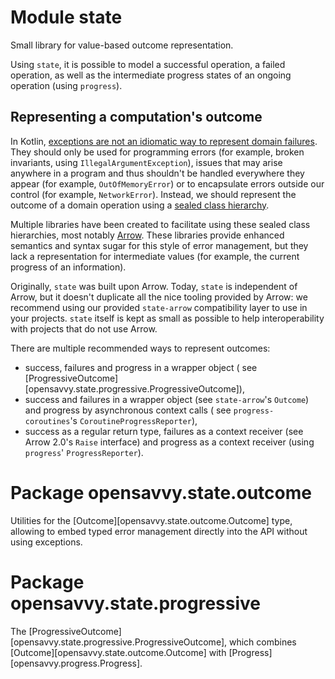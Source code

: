 # Module state

Small library for value-based outcome representation.

Using `state`, it is possible to model a successful operation, a failed operation, as well as the intermediate progress
states of an ongoing operation (using `progress`).

## Representing a computation's outcome

In
Kotlin, [exceptions are not an idiomatic way to represent domain failures](https://elizarov.medium.com/kotlin-and-exceptions-8062f589d07).
They should only be used for programming errors (for example, broken invariants, using `IllegalArgumentException`),
issues that may arise anywhere in a program and thus shouldn't be handled everywhere they appear (for
example, `OutOfMemoryError`) or to encapsulate errors outside our control (for example, `NetworkError`). Instead, we
should represent the outcome of a domain operation using
a [sealed class hierarchy](https://kotlinlang.org/docs/sealed-classes.html).

Multiple libraries have been created to facilitate using these sealed class hierarchies, most
notably [Arrow](https://arrow-kt.io/docs/patterns/error_handling/). These libraries provide enhanced semantics and
syntax sugar for this style of error management, but they lack a representation for intermediate values (for example,
the current progress of an information).

Originally, `state` was built upon Arrow. Today, `state` is independent of Arrow, but it doesn't duplicate all the nice
tooling provided by Arrow: we recommend using our provided `state-arrow` compatibility layer to use in your
projects. `state` itself is kept as small as possible to help interoperability with projects that do not use Arrow.

There are multiple recommended ways to represent outcomes:

- success, failures and progress in a wrapper object (
  see [ProgressiveOutcome][opensavvy.state.progressive.ProgressiveOutcome]),
- success and failures in a wrapper object (see `state-arrow`'s `Outcome`) and progress by asynchronous context calls (
  see `progress-coroutines`'s `CoroutineProgressReporter`),
- success as a regular return type, failures as a context receiver (see Arrow 2.0's `Raise` interface) and progress as a
  context receiver (using `progress`' `ProgressReporter`).

# Package opensavvy.state.outcome

Utilities for the [Outcome][opensavvy.state.outcome.Outcome] type, allowing to embed typed error management directly
into the API without using exceptions.

# Package opensavvy.state.progressive

The [ProgressiveOutcome][opensavvy.state.progressive.ProgressiveOutcome], which combines [Outcome][opensavvy.state.outcome.Outcome] with [Progress][opensavvy.progress.Progress].
